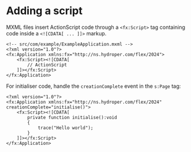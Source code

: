 # Adding a script

MXML files insert ActionScript code through a `<fx:Script>` tag containing code inside a `<![CDATA[ ... ]]>` markup.

```mxml
<!-- src/com/example/ExampleApplication.mxml -->
<?xml version="1.0"?>
<fx:Application xmlns:fx="http://ns.hydroper.com/flex/2024">
    <fx:Script><![CDATA[
        // ActionScript
    ]]></fx:Script>
</fx:Application>
```

For initialiser code, handle the `creationComplete` event in the `s:Page` tag:

```mxml
<?xml version="1.0"?>
<fx:Application xmlns:fx="http://ns.hydroper.com/flex/2024" creationComplete="initialise()">
    <fx:Script><![CDATA[
        private function initialise():void
        {
            trace("Hello world");
        }
    ]]></fx:Script>
</fx:Application>
```